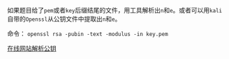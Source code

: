 如果题目给了`pem`或者`key`后缀结尾的文件，用工具解析出`n`和`e`。或者可以用`kali`自带的`Openssl`从公钥文件中提取出`n`和`e`。

命令：
```openssl rsa -pubin -text -modulus -in key.pem```

[在线网站解析公钥](http://ctf.ssleye.com/)